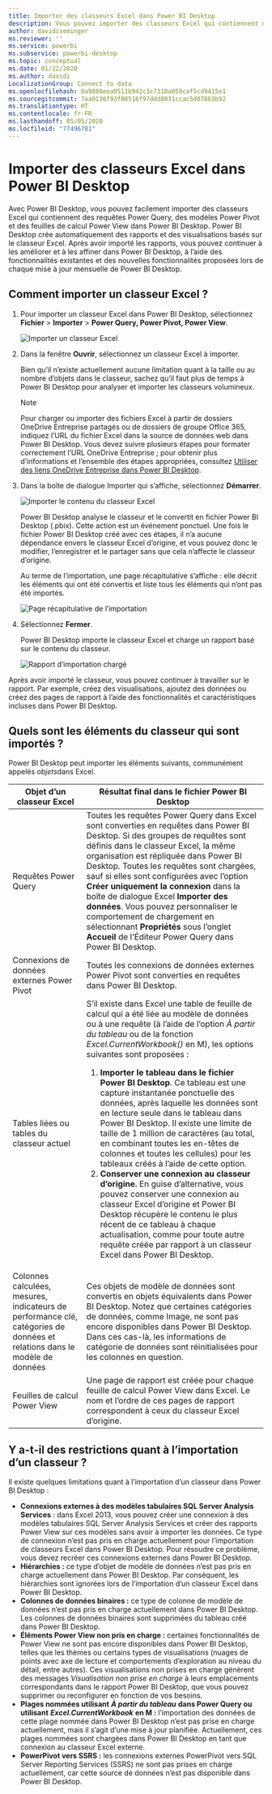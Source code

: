 ```yaml
---
title: Importer des classeurs Excel dans Power BI Desktop
description: Vous pouvez importer des classeurs Excel qui contiennent des requêtes Power Query, des modèles Power Pivot et des feuilles de calcul Power View dans Power BI Desktop.
author: davidiseminger
ms.reviewer: ''
ms.service: powerbi
ms.subservice: powerbi-desktop
ms.topic: conceptual
ms.date: 01/22/2020
ms.author: davidi
LocalizationGroup: Connect to data
ms.openlocfilehash: 0a9880eea0511b942c3c7310a059caf5cd9415e1
ms.sourcegitcommit: 7aa0136f93f88516f97ddd8031ccac5d07863b92
ms.translationtype: HT
ms.contentlocale: fr-FR
ms.lasthandoff: 05/05/2020
ms.locfileid: "77496781"
---
```

# <a name="import-excel-workbooks-into-power-bi-desktop"></a>Importer des classeurs Excel dans Power BI Desktop
Avec Power BI Desktop, vous pouvez facilement importer des classeurs Excel qui contiennent des requêtes Power Query, des modèles Power Pivot et des feuilles de calcul Power View dans Power BI Desktop. Power BI Desktop crée automatiquement des rapports et des visualisations basés sur le classeur Excel. Après avoir importé les rapports, vous pouvez continuer à les améliorer et à les affiner dans Power BI Desktop, à l’aide des fonctionnalités existantes et des nouvelles fonctionnalités proposées lors de chaque mise à jour mensuelle de Power BI Desktop.

## <a name="how-do-i-import-an-excel-workbook"></a>Comment importer un classeur Excel ?
1. Pour importer un classeur Excel dans Power BI Desktop, sélectionnez **Fichier** > **Importer** > **Power Query, Power Pivot, Power View**.

   ![Importer un classeur Excel](media/desktop-import-excel-workbooks/importexceltopbi_1.png)


2. Dans la fenêtre **Ouvrir**, sélectionnez un classeur Excel à importer. 

   Bien qu’il n’existe actuellement aucune limitation quant à la taille ou au nombre d’objets dans le classeur, sachez qu’il faut plus de temps à Power BI Desktop pour analyser et importer les classeurs volumineux.

   > [!NOTE]
   > Pour charger ou importer des fichiers Excel à partir de dossiers OneDrive Entreprise partagés ou de dossiers de groupe Office 365, indiquez l’URL du fichier Excel dans la source de données web dans Power BI Desktop. Vous devez suivre plusieurs étapes pour formater correctement l’URL OneDrive Entreprise ; pour obtenir plus d’informations et l’ensemble des étapes appropriées, consultez [Utiliser des liens OneDrive Entreprise dans Power BI Desktop](desktop-use-onedrive-business-links.md).
   > 
   > 

3. Dans la boîte de dialogue Importer qui s’affiche, sélectionnez **Démarrer**.

   ![Importer le contenu du classeur Excel](media/desktop-import-excel-workbooks/import-excel-power-bi-5.png)


   Power BI Desktop analyse le classeur et le convertit en fichier Power BI Desktop (.pbix). Cette action est un événement ponctuel. Une fois le fichier Power BI Desktop créé avec ces étapes, il n’a aucune dépendance envers le classeur Excel d’origine, et vous pouvez donc le modifier, l’enregistrer et le partager sans que cela n’affecte le classeur d’origine.

   Au terme de l’importation, une page récapitulative s’affiche : elle décrit les éléments qui ont été convertis et liste tous les éléments qui n’ont pas été importés.

   ![Page récapitulative de l’importation](media/desktop-import-excel-workbooks/importexceltopbi_3.png)

4. Sélectionnez **Fermer**. 

   Power BI Desktop importe le classeur Excel et charge un rapport basé sur le contenu du classeur.

   ![Rapport d’importation chargé](media/desktop-import-excel-workbooks/importexceltopbi_4.png)

Après avoir importé le classeur, vous pouvez continuer à travailler sur le rapport. Par exemple, créez des visualisations, ajoutez des données ou créez des pages de rapport à l’aide des fonctionnalités et caractéristiques incluses dans Power BI Desktop.

## <a name="which-workbook-elements-are-imported"></a>Quels sont les éléments du classeur qui sont importés ?
Power BI Desktop peut importer les éléments suivants, communément appelés *objets*dans Excel.

| Objet d’un classeur Excel | Résultat final dans le fichier Power BI Desktop |
| --- | --- |
| Requêtes Power Query |Toutes les requêtes Power Query dans Excel sont converties en requêtes dans Power BI Desktop. Si des groupes de requêtes sont définis dans le classeur Excel, la même organisation est répliquée dans Power BI Desktop. Toutes les requêtes sont chargées, sauf si elles sont configurées avec l’option **Créer uniquement la connexion** dans la boîte de dialogue Excel **Importer des données**. Vous pouvez personnaliser le comportement de chargement en sélectionnant **Propriétés** sous l’onglet **Accueil** de l’Éditeur Power Query dans Power BI Desktop. |
| Connexions de données externes Power Pivot |Toutes les connexions de données externes Power Pivot sont converties en requêtes dans Power BI Desktop. |
| Tables liées ou tables du classeur actuel |S’il existe dans Excel une table de feuille de calcul qui a été liée au modèle de données ou à une requête (à l’aide de l’option *À partir du tableau* ou de la fonction *Excel.CurrentWorkbook()* en M), les options suivantes sont proposées : <ol><li><b>Importer le tableau dans le fichier Power BI Desktop</b>. Ce tableau est une capture instantanée ponctuelle des données, après laquelle les données sont en lecture seule dans le tableau dans Power BI Desktop. Il existe une limite de taille de 1 million de caractères (au total, en combinant toutes les en-têtes de colonnes et toutes les cellules) pour les tableaux créés à l’aide de cette option.</li><li><b>Conserver une connexion au classeur d’origine.</b> En guise d’alternative, vous pouvez conserver une connexion au classeur Excel d’origine et Power BI Desktop récupère le contenu le plus récent de ce tableau à chaque actualisation, comme pour toute autre requête créée par rapport à un classeur Excel dans Power BI Desktop.</li></ul> |
| Colonnes calculées, mesures, indicateurs de performance clé, catégories de données et relations dans le modèle de données |Ces objets de modèle de données sont convertis en objets équivalents dans Power BI Desktop. Notez que certaines catégories de données, comme Image, ne sont pas encore disponibles dans Power BI Desktop. Dans ces cas-là, les informations de catégorie de données sont réinitialisées pour les colonnes en question. |
| Feuilles de calcul Power View |Une page de rapport est créée pour chaque feuille de calcul Power View dans Excel. Le nom et l’ordre de ces pages de rapport correspondent à ceux du classeur Excel d’origine. |

## <a name="are-there-any-limitations-to-importing-a-workbook"></a>Y a-t-il des restrictions quant à l’importation d’un classeur ?
Il existe quelques limitations quant à l’importation d’un classeur dans Power BI Desktop :

* **Connexions externes à des modèles tabulaires SQL Server Analysis Services** : dans Excel 2013, vous pouvez créer une connexion à des modèles tabulaires SQL Server Analysis Services et créer des rapports Power View sur ces modèles sans avoir à importer les données. Ce type de connexion n’est pas pris en charge actuellement pour l’importation de classeurs Excel dans Power BI Desktop. Pour résoudre ce problème, vous devez recréer ces connexions externes dans Power BI Desktop.
* **Hiérarchies :** ce type d’objet de modèle de données n’est pas pris en charge actuellement dans Power BI Desktop. Par conséquent, les hiérarchies sont ignorées lors de l’importation d’un classeur Excel dans Power BI Desktop.
* **Colonnes de données binaires :** ce type de colonne de modèle de données n’est pas pris en charge actuellement dans Power BI Desktop. Les colonnes de données binaires sont supprimées du tableau créé dans Power BI Desktop.
* **Éléments Power View non pris en charge :** certaines fonctionnalités de Power View ne sont pas encore disponibles dans Power BI Desktop, telles que les thèmes ou certains types de visualisations (nuages de points avec axe de lecture et comportements d’exploration au niveau du détail, entre autres). Ces visualisations non prises en charge génèrent des messages *Visualisation non prise en charge* à leurs emplacements correspondants dans le rapport Power BI Desktop, que vous pouvez supprimer ou reconfigurer en fonction de vos besoins.
* **Plages nommées utilisant** ***À partir du tableau*** **dans Power Query ou utilisant** ***Excel.CurrentWorkbook*** **en M :** l’importation des données de cette plage nommée dans Power BI Desktop n’est pas prise en charge actuellement, mais il s’agit d’une mise à jour planifiée. Actuellement, ces plages nommées sont chargées dans Power BI Desktop en tant que connexion au classeur Excel externe.
* **PowerPivot vers SSRS :** les connexions externes PowerPivot vers SQL Server Reporting Services (SSRS) ne sont pas prises en charge actuellement, car cette source de données n’est pas disponible dans Power BI Desktop.

